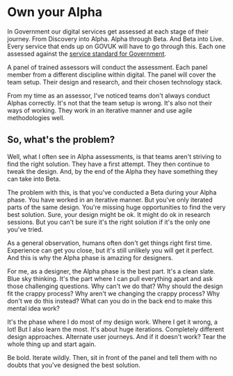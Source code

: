 # Own your Alpha

In Government our digital services get assessed at each stage of their journey. From Discovery into Alpha. Alpha through Beta. And Beta into Live. Every service that ends up on GOVUK will have to go through this. Each one assessed against the [service standard for Government](https://www.gov.uk/service-manual/service-standard).

A panel of trained assessors will conduct the assessment. Each panel member from a different discipline within digital. The panel will cover the team setup. Their design and research, and their chosen technology stack.

From my time as an assessor, I've noticed teams don't always conduct Alphas correctly. It's not that the team setup is wrong. It's also not their ways of working. They work in an iterative manner and use agile methodologies well.

## So, what's the problem?

Well, what I often see in Alpha assessments, is that teams aren't striving to find the right solution. They have a first attempt. They then continue to tweak the design. And, by the end of the Alpha they have something they can take into Beta.

The problem with this, is that you've conducted a Beta during your Alpha phase. You have worked in an iterative manner. But you've only iterated parts of the same design. You're missing huge opportunities to find the very best solution. Sure, your design might be ok. It might do ok in research sessions. But you can't be sure it's the right solution if it's the only one you've tried.

As a general observation, humans often don't get things right first time. Experience can get you close, but it's still unlikely you will get it perfect. And this is why the Alpha phase is amazing for designers. 

For me, as a designer, the Alpha phase is the best part. It's a clean slate. Blue sky thinking. It's the part where I can pull everything apart and ask those challenging questions. Why can't we do that? Why should the design fit the crappy process? Why aren't we changing the crappy process? Why don't we do this instead? What can you do in the back end to make this mental idea work?

It's the phase where I do most of my design work. Where I get it wrong, a lot! But I also learn the most. It's about huge iterations. Completely different design approaches. Alternate user journeys. And if it doesn't work? Tear the whole thing up and start again.

Be bold. Iterate wildly. Then, sit in front of the panel and tell them with no doubts that you've designed the best solution.

